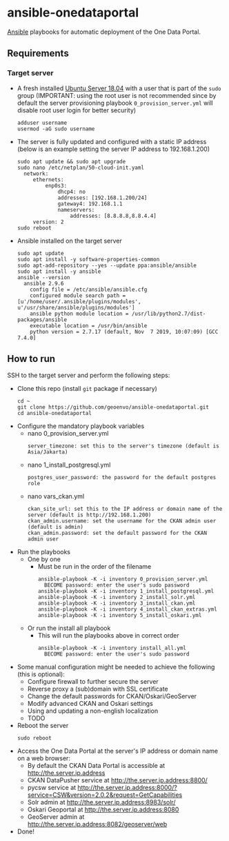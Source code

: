 # ansible-onedataportal
[Ansible](https://docs.ansible.com) playbooks for automatic deployment of the One Data Portal.

## Requirements
### Target server
* A fresh installed [Ubuntu Server 18.04](https://ubuntu.com/download/server) with a user that is part of the `sudo` group (IMPORTANT: using the root user is not recommended since by default the server provisioning playbook `0_provision_server.yml` will disable root user login for better security)
  ```
  adduser username
  usermod -aG sudo username
  ```
* The server is fully updated and configured with a static IP address (below is an example setting the server IP address to 192.168.1.200)
  ```
  sudo apt update && sudo apt upgrade
  sudo nano /etc/netplan/50-cloud-init.yaml
    network:
       ethernets:
           enp0s3:
               dhcp4: no
               addresses: [192.168.1.200/24]
               gateway4: 192.168.1.1
               nameservers:
                   addresses: [8.8.8.8,8.8.4.4]
       version: 2
  sudo reboot
  ```
* Ansible installed on the target server
  ```
  sudo apt update
  sudo apt install -y software-properties-common
  sudo apt-add-repository --yes --update ppa:ansible/ansible
  sudo apt install -y ansible
  ansible --version
    ansible 2.9.6
      config file = /etc/ansible/ansible.cfg
      configured module search path = [u'/home/user/.ansible/plugins/modules', u'/usr/share/ansible/plugins/modules']
      ansible python module location = /usr/lib/python2.7/dist-packages/ansible
      executable location = /usr/bin/ansible
      python version = 2.7.17 (default, Nov  7 2019, 10:07:09) [GCC 7.4.0]
  ```
  
## How to run
SSH to the target server and perform the following steps:
* Clone this repo (install `git` package if necessary)
  ```
  cd ~
  git clone https://github.com/geoenvo/ansible-onedataportal.git
  cd ansible-onedataportal
  ```
* Configure the mandatory playbook variables
    * nano 0_provision_server.yml
      ```
      server_timezone: set this to the server's timezone (default is Asia/Jakarta)
      ```
    * nano 1_install_postgresql.yml
      ```
      postgres_user_password: the password for the default postgres role
      ```
    * nano vars_ckan.yml
      ```
      ckan_site_url: set this to the IP address or domain name of the server (default is http://192.168.1.200)
      ckan_admin.username: set the username for the CKAN admin user (default is admin)
      ckan_admin.password: set the default password for the CKAN admin user
      ```
* Run the playbooks
    * One by one
        * Must be run in the order of the filename
          ```
          ansible-playbook -K -i inventory 0_provision_server.yml
            BECOME password: enter the user's sudo password
          ansible-playbook -K -i inventory 1_install_postgresql.yml
          ansible-playbook -K -i inventory 2_install_solr.yml
          ansible-playbook -K -i inventory 3_install_ckan.yml
          ansible-playbook -K -i inventory 4_install_ckan_extras.yml
          ansible-playbook -K -i inventory 5_install_oskari.yml
          ```
    * Or run the install all playbook
        * This will run the playbooks above in correct order
          ```
          ansible-playbook -K -i inventory install_all.yml
            BECOME password: enter the user's sudo password
          ```
* Some manual configuration might be needed to achieve the following (this is optional):
    * Configure firewall to further secure the server
    * Reverse proxy a (sub)domain with SSL certificate
    * Change the default passwords for CKAN/Oskari/GeoServer
    * Modify advanced CKAN and Oskari settings
    * Using and updating a non-english localization
    * TODO
* Reboot the server
  ```
  sudo reboot
  ```
* Access the One Data Portal at the server's IP address or domain name on a web browser:
    * By default the CKAN Data Portal is accessible at http://the.server.ip.address
    * CKAN DataPusher service at http://the.server.ip.address:8800/
    * pycsw service at http://the.server.ip.address:8000/?service=CSW&version=2.0.2&request=GetCapabilities
    * Solr admin at http://the.server.ip.address:8983/solr/
    * Oskari Geoportal at http://the.server.ip.address:8080
    * GeoServer admin at http://the.server.ip.address:8082/geoserver/web
* Done!
